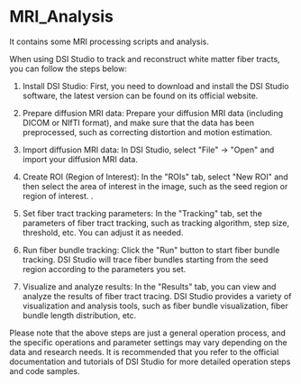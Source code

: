 # MRI_Analysis
It contains some MRI processing scripts and analysis.

When using DSI Studio to track and reconstruct white matter fiber tracts, you can follow the steps below:

1. Install DSI Studio: First, you need to download and install the DSI Studio software, the latest version can be found on its official website.

2. Prepare diffusion MRI data: Prepare your diffusion MRI data (including DICOM or NIfTI format), and make sure that the data has been preprocessed, such as correcting distortion and motion estimation.

3. Import diffusion MRI data: In DSI Studio, select "File" -> "Open" and import your diffusion MRI data.

4. Create ROI (Region of Interest): In the "ROIs" tab, select "New ROI" and then select the area of interest in the image, such as the seed region or region of interest. .

5. Set fiber tract tracking parameters: In the "Tracking" tab, set the parameters of fiber tract tracking, such as tracking algorithm, step size, threshold, etc. You can adjust it as needed.

6. Run fiber bundle tracking: Click the "Run" button to start fiber bundle tracking. DSI Studio will trace fiber bundles starting from the seed region according to the parameters you set.

7. Visualize and analyze results: In the "Results" tab, you can view and analyze the results of fiber tract tracing. DSI Studio provides a variety of visualization and analysis tools, such as fiber bundle visualization, fiber bundle length distribution, etc.

Please note that the above steps are just a general operation process, and the specific operations and parameter settings may vary depending on the data and research needs. It is recommended that you refer to the official documentation and tutorials of DSI Studio for more detailed operation steps and code samples.
